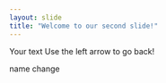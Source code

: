 ```yaml
---
layout: slide
title: "Welcome to our second slide!"
---
```

Your text
Use the left arrow to go back!

name change
